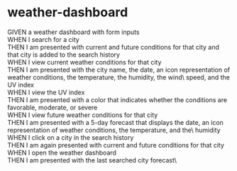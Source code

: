 # weather-dashboard
GIVEN a weather dashboard with form inputs\
WHEN I search for a city\
THEN I am presented with current and future conditions for that city and that city is added to the search history\
WHEN I view current weather conditions for that city\
THEN I am presented with the city name, the date, an icon representation of weather conditions, the temperature, the humidity, the wind\ speed, and the UV index\
WHEN I view the UV index\
THEN I am presented with a color that indicates whether the conditions are favorable, moderate, or severe\
WHEN I view future weather conditions for that city\
THEN I am presented with a 5-day forecast that displays the date, an icon representation of weather conditions, the temperature, and the\ humidity
WHEN I click on a city in the search history\
THEN I am again presented with current and future conditions for that city\
WHEN I open the weather dashboard\
THEN I am presented with the last searched city forecast\
